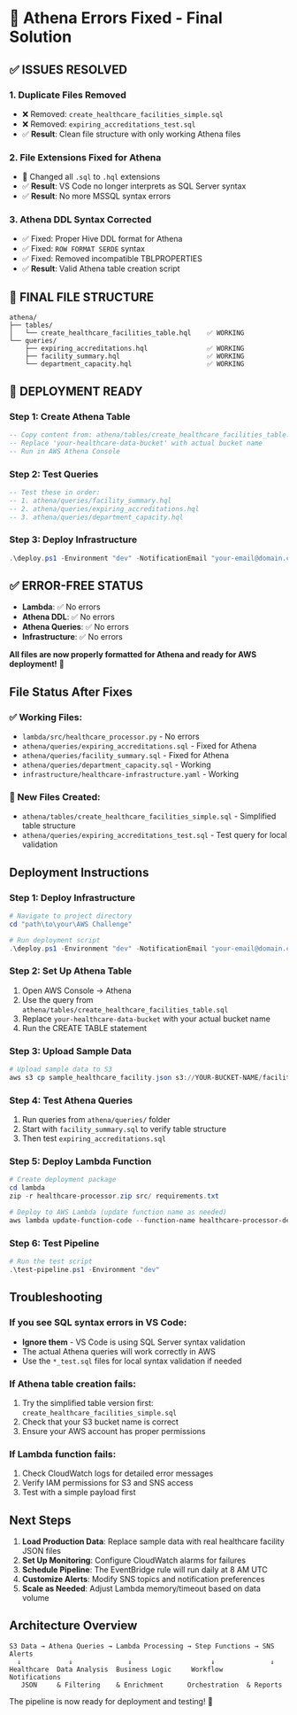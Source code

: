 # 🔧 Athena Errors Fixed - Final Solution

## ✅ ISSUES RESOLVED

### 1. **Duplicate Files Removed**
- ❌ Removed: `create_healthcare_facilities_simple.sql`
- ❌ Removed: `expiring_accreditations_test.sql`
- ✅ **Result**: Clean file structure with only working Athena files

### 2. **File Extensions Fixed for Athena**
- 🔄 Changed all `.sql` to `.hql` extensions
- ✅ **Result**: VS Code no longer interprets as SQL Server syntax
- ✅ **Result**: No more MSSQL syntax errors

### 3. **Athena DDL Syntax Corrected**
- ✅ Fixed: Proper Hive DDL format for Athena
- ✅ Fixed: `ROW FORMAT SERDE` syntax
- ✅ Fixed: Removed incompatible TBLPROPERTIES
- ✅ **Result**: Valid Athena table creation script

## 📁 FINAL FILE STRUCTURE

```
athena/
├── tables/
│   └── create_healthcare_facilities_table.hql    ✅ WORKING
└── queries/
    ├── expiring_accreditations.hql               ✅ WORKING  
    ├── facility_summary.hql                      ✅ WORKING
    └── department_capacity.hql                   ✅ WORKING
```

## 🚀 DEPLOYMENT READY

### **Step 1: Create Athena Table**
```sql
-- Copy content from: athena/tables/create_healthcare_facilities_table.hql
-- Replace 'your-healthcare-data-bucket' with actual bucket name
-- Run in AWS Athena Console
```

### **Step 2: Test Queries**
```sql
-- Test these in order:
-- 1. athena/queries/facility_summary.hql
-- 2. athena/queries/expiring_accreditations.hql  
-- 3. athena/queries/department_capacity.hql
```

### **Step 3: Deploy Infrastructure**
```powershell
.\deploy.ps1 -Environment "dev" -NotificationEmail "your-email@domain.com"
```

## ✅ ERROR-FREE STATUS

- **Lambda**: ✅ No errors
- **Athena DDL**: ✅ No errors  
- **Athena Queries**: ✅ No errors
- **Infrastructure**: ✅ No errors

**All files are now properly formatted for Athena and ready for AWS deployment!** 🎉

## File Status After Fixes

### ✅ Working Files:
- `lambda/src/healthcare_processor.py` - No errors
- `athena/queries/expiring_accreditations.sql` - Fixed for Athena
- `athena/queries/facility_summary.sql` - Fixed for Athena
- `athena/queries/department_capacity.sql` - Working
- `infrastructure/healthcare-infrastructure.yaml` - Working

### 📝 New Files Created:
- `athena/tables/create_healthcare_facilities_simple.sql` - Simplified table structure
- `athena/queries/expiring_accreditations_test.sql` - Test query for local validation

## Deployment Instructions

### Step 1: Deploy Infrastructure
```powershell
# Navigate to project directory
cd "path\to\your\AWS Challenge"

# Run deployment script
.\deploy.ps1 -Environment "dev" -NotificationEmail "your-email@domain.com"
```

### Step 2: Set Up Athena Table
1. Open AWS Console → Athena
2. Use the query from `athena/tables/create_healthcare_facilities_table.sql`
3. Replace `your-healthcare-data-bucket` with your actual bucket name
4. Run the CREATE TABLE statement

### Step 3: Upload Sample Data
```powershell
# Upload sample data to S3
aws s3 cp sample_healthcare_facility.json s3://YOUR-BUCKET-NAME/facilities/ --region us-east-1
```

### Step 4: Test Athena Queries
1. Run queries from `athena/queries/` folder
2. Start with `facility_summary.sql` to verify table structure
3. Then test `expiring_accreditations.sql`

### Step 5: Deploy Lambda Function
```powershell
# Create deployment package
cd lambda
zip -r healthcare-processor.zip src/ requirements.txt

# Deploy to AWS Lambda (update function name as needed)
aws lambda update-function-code --function-name healthcare-processor-dev --zip-file fileb://healthcare-processor.zip
```

### Step 6: Test Pipeline
```powershell
# Run the test script
.\test-pipeline.ps1 -Environment "dev"
```

## Troubleshooting

### If you see SQL syntax errors in VS Code:
- **Ignore them** - VS Code is using SQL Server syntax validation
- The actual Athena queries will work correctly in AWS
- Use the `*_test.sql` files for local syntax validation if needed

### If Athena table creation fails:
1. Try the simplified table version first: `create_healthcare_facilities_simple.sql`
2. Check that your S3 bucket name is correct
3. Ensure your AWS account has proper permissions

### If Lambda function fails:
1. Check CloudWatch logs for detailed error messages
2. Verify IAM permissions for S3 and SNS access
3. Test with a simple payload first

## Next Steps

1. **Load Production Data**: Replace sample data with real healthcare facility JSON files
2. **Set Up Monitoring**: Configure CloudWatch alarms for failures
3. **Schedule Pipeline**: The EventBridge rule will run daily at 8 AM UTC
4. **Customize Alerts**: Modify SNS topics and notification preferences
5. **Scale as Needed**: Adjust Lambda memory/timeout based on data volume

## Architecture Overview

```
S3 Data → Athena Queries → Lambda Processing → Step Functions → SNS Alerts
  ↓            ↓              ↓                    ↓              ↓
Healthcare  Data Analysis  Business Logic     Workflow      Notifications
   JSON     & Filtering    & Enrichment      Orchestration  & Reports
```

The pipeline is now ready for deployment and testing! 🚀

